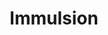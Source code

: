 ---
artist: Blawan
title: Immulsion
apple_link: 'https://music.apple.com/us/album/immulsion-ep/1519284606'
link: 'https://www.dropbox.com/s/nn87m7cun0x86hk/Immulsion.zip?dl=1'
content: ""
new_image: ../assets/FFWD/blawan.jpg
published_date: '2020-06-27T18:43:00.000Z'
---